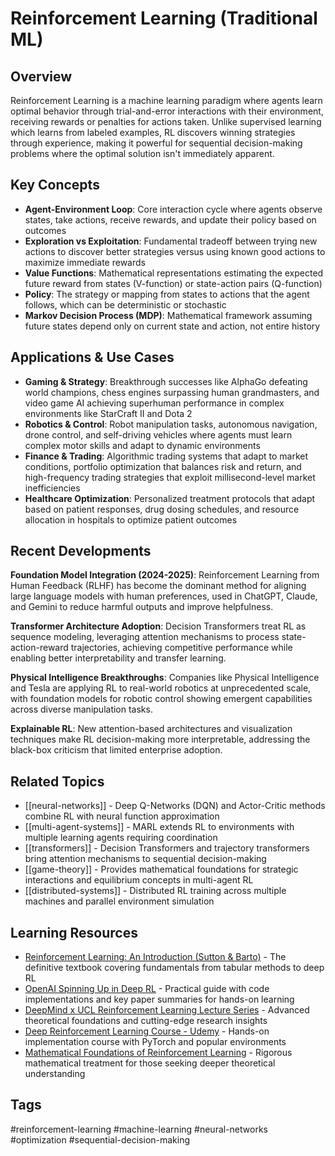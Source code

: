 # Reinforcement Learning (Traditional ML)

## Overview
Reinforcement Learning is a machine learning paradigm where agents learn optimal behavior through trial-and-error interactions with their environment, receiving rewards or penalties for actions taken. Unlike supervised learning which learns from labeled examples, RL discovers winning strategies through experience, making it powerful for sequential decision-making problems where the optimal solution isn't immediately apparent.

## Key Concepts
- **Agent-Environment Loop**: Core interaction cycle where agents observe states, take actions, receive rewards, and update their policy based on outcomes
- **Exploration vs Exploitation**: Fundamental tradeoff between trying new actions to discover better strategies versus using known good actions to maximize immediate rewards
- **Value Functions**: Mathematical representations estimating the expected future reward from states (V-function) or state-action pairs (Q-function)
- **Policy**: The strategy or mapping from states to actions that the agent follows, which can be deterministic or stochastic
- **Markov Decision Process (MDP)**: Mathematical framework assuming future states depend only on current state and action, not entire history

## Applications & Use Cases
- **Gaming & Strategy**: Breakthrough successes like AlphaGo defeating world champions, chess engines surpassing human grandmasters, and video game AI achieving superhuman performance in complex environments like StarCraft II and Dota 2
- **Robotics & Control**: Robot manipulation tasks, autonomous navigation, drone control, and self-driving vehicles where agents must learn complex motor skills and adapt to dynamic environments
- **Finance & Trading**: Algorithmic trading systems that adapt to market conditions, portfolio optimization that balances risk and return, and high-frequency trading strategies that exploit millisecond-level market inefficiencies
- **Healthcare Optimization**: Personalized treatment protocols that adapt based on patient responses, drug dosing schedules, and resource allocation in hospitals to optimize patient outcomes

## Recent Developments
**Foundation Model Integration (2024-2025)**: Reinforcement Learning from Human Feedback (RLHF) has become the dominant method for aligning large language models with human preferences, used in ChatGPT, Claude, and Gemini to reduce harmful outputs and improve helpfulness.

**Transformer Architecture Adoption**: Decision Transformers treat RL as sequence modeling, leveraging attention mechanisms to process state-action-reward trajectories, achieving competitive performance while enabling better interpretability and transfer learning.

**Physical Intelligence Breakthroughs**: Companies like Physical Intelligence and Tesla are applying RL to real-world robotics at unprecedented scale, with foundation models for robotic control showing emergent capabilities across diverse manipulation tasks.

**Explainable RL**: New attention-based architectures and visualization techniques make RL decision-making more interpretable, addressing the black-box criticism that limited enterprise adoption.

## Related Topics
- [[neural-networks]] - Deep Q-Networks (DQN) and Actor-Critic methods combine RL with neural function approximation
- [[multi-agent-systems]] - MARL extends RL to environments with multiple learning agents requiring coordination
- [[transformers]] - Decision Transformers and trajectory transformers bring attention mechanisms to sequential decision-making
- [[game-theory]] - Provides mathematical foundations for strategic interactions and equilibrium concepts in multi-agent RL
- [[distributed-systems]] - Distributed RL training across multiple machines and parallel environment simulation

## Learning Resources
- [Reinforcement Learning: An Introduction (Sutton & Barto)](http://incompleteideas.net/book/the-book-2nd.html) - The definitive textbook covering fundamentals from tabular methods to deep RL
- [OpenAI Spinning Up in Deep RL](https://spinningup.openai.com/) - Practical guide with code implementations and key paper summaries for hands-on learning
- [DeepMind x UCL Reinforcement Learning Lecture Series](https://deepmind.com/learning-resources/reinforcement-learning-lecture-series) - Advanced theoretical foundations and cutting-edge research insights
- [Deep Reinforcement Learning Course - Udemy](https://www.udemy.com/course/deep-reinforcement-learning/) - Hands-on implementation course with PyTorch and popular environments
- [Mathematical Foundations of Reinforcement Learning](https://mathrlbook.github.io/) - Rigorous mathematical treatment for those seeking deeper theoretical understanding

## Tags
#reinforcement-learning #machine-learning #neural-networks #optimization #sequential-decision-making